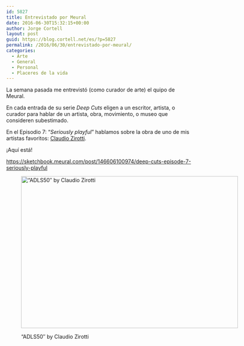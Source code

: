 ```yaml
---
id: 5827
title: Entrevistado por Meural
date: 2016-06-30T15:32:15+00:00
author: Jorge Cortell
layout: post
guid: https://blog.cortell.net/es/?p=5827
permalink: /2016/06/30/entrevistado-por-meural/
categories:
  - Arte
  - General
  - Personal
  - Placeres de la vida
---
```

La semana pasada me entrevistó (como curador de arte) el quipo de Meural.

En cada entrada de su serie _Deep Cuts_ eligen a un escritor, artista, o curador para hablar de un artista, obra, movimiento, o museo que consideren subestimado.

En el Episodio 7: “_Seriously playful_” hablamos sobre la obra de uno de mis artistas favoritos: [Claudio Zirotti](https://zirotticrea.blogspot.com/).

¡Aquí está!
  
<https://sketchbook.meural.com/post/146606100974/deep-cuts-episode-7-seriously-playful><figure style="width: 581px" class="wp-caption aligncenter">

<img class="" src="https://66.media.tumblr.com/9288261b95b4bd9b0b5a5bb734f077d7/tumblr_inline_o9hlimBM8M1sak3bt_1280.jpg" alt="“ADLS50″ by Claudio Zirotti" width="581" height="407" /><figcaption class="wp-caption-text">“ADLS50″ by Claudio Zirotti</figcaption></figure>